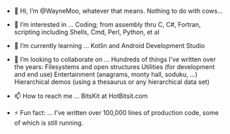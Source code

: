 - 👋 Hi, I’m @WayneMoo, whatever that means.  Nothing to do with cows...
- 👀 I’m interested in ... Coding; from assembly thru C, C#, Fortran, scripting including Shells, Cmd, Perl, Python, et al
- 🌱 I’m currently learning ... Kotlin and Android Development Studio
- 💞️ I’m looking to collaborate on ... Hundreds of things I've written over the years:
Filesystems and open structures
Utilities (for development and end use)
Entertainment (anagrams, monty hall, soduku, ...)
Hierarchical demos (using a thesaurus or any hierarchical data set)

- 📫 How to reach me ... BitsKit at HotBitsit.com

- ⚡ Fun fact: ... I've written over 100,000 lines of production code, some of which is still running.

<!---
WayneMoo/WayneMoo is a ✨ special ✨ repository because its `README.md` (this file) appears on your GitHub profile.
You can click the Preview link to take a look at your changes.
--->
